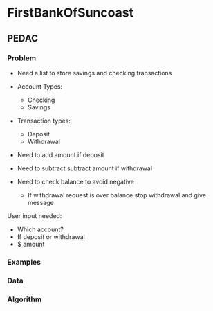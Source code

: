 # FirstBankOfSuncoast

## PEDAC

### Problem

- Need a list to store savings and checking transactions

- Account Types:

  - Checking
  - Savings

- Transaction types:

  - Deposit
  - Withdrawal

- Need to add amount if deposit
- Need to subtract subtract amount if withdrawal

- Need to check balance to avoid negative
  - If withdrawal request is over balance stop withdrawal and give message

User input needed:

- Which account?
- If deposit or withdrawal
- $ amount

### Examples

### Data

### Algorithm
